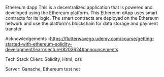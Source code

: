 Ethereum dapp
This is a decentralized application that is powered and developed using the Ethereum platform. This Ethereum dApp uses smart contracts for its logic. The smart contracts are deployed on the Ethereum network and use the platform's blockchain for data storage and payment transfer.

Acknowledgements
-https://flutterwavego.udemy.com/course/getting-started-with-ethereum-solidity-development/learn/lecture/8203624#announcements

Tech Stack
Client: Solidity, Html, css

Server: Ganache, Ethereum test net

